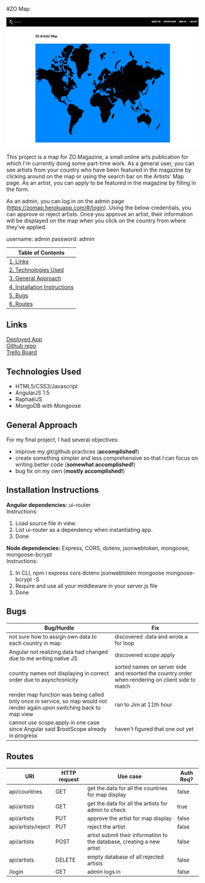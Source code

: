 #ZO Map

<img src="server/public/images/screenshot-map.png" height="340">

This project is a map for ZO Magazine, a small online arts publication for which I'm currently doing some part-time work. As a general user, you can see artists from your country who have been featured in the magazine by clicking around on the map or using the search bar on the Artists' Map page. As an artist, you can apply to be featured in the magazine by filling in the form. 

As an admin, you can log in on the admin page (https://zomap.herokuapp.com/#/login). Using the below credentials, you can approve or reject artists. Once you approve an artist, their information will be displayed on the map when you click on the country from where they've applied.

username: admin
password: admin

|Table of Contents|
|-----------------|
|[1. Links](#links)|
|[2. Technologies Used](#technologies)|
|[3. General Approach](#approach)|
|[4. Installation Instructions](#installation)|
|[5. Bugs](#bugs)|
|[6. Routes](#routes)|

## <a name="links">Links</a>

[Deployed App](https://zomap.herokuapp.com)  
[Github repo](https://github.com/winniecluk/zo-map)  
[Trello Board](https://trello.com/b/okLvJkw9/zo-map)

## <a name="technologies">Technologies Used</a>

* HTML5/CSS3/Javascript
* AngularJS 1.5
* RaphaëlJS
* MongoDB with Mongoose

## <a name="approach">General Approach</a>

For my final project, I had several objectives:

* improve my git/github practices (**accomplished!**)
* create something simpler and less comprehensive so that I can focus on writing better code (**somewhat accomplished!**)
* bug fix on my own (**mostly accomplished!**)


## <a name="installation">Installation Instructions</a>
**Angular dependencies:** ui-router  
Instructions:  
1. Load source file in view.  
2. List ui-router as a dependency when instantiating app.  
3. Done  

**Node dependencies:** Express, CORS, dotenv, jsonwebtoken, mongoose, mongoose-bcrypt  
Instructions:  
1. In CLI, npm i express cors dotenv jsonwebtoken mongoose mongoose-bcrypt -S  
2. Require and use all your middleware in your server.js file  
3. Done

## <a name="bugs">Bugs</a>
|Bug/Hurdle|Fix|
|---|---|
|not sure how to assign own data to each country in map | discovered .data and wrote a for loop |
|Angular not realizing data had changed due to me writing native JS | discovered $scope.$apply|
|country names not displaying in correct order due to asynchronicity| sorted names on server side and resorted the country order when rendering on client side to match|
|render map function was being called only once in service, so map would not render again upon switching back to map view| ran to Jim at 11th hour |
|cannot use $scope.$apply in one case since Angular said $rootScope already in progress | haven't figured that one out yet |

## <a name="routes">Routes</a>
|URI|HTTP request|Use case|Auth Req?|
|---|------------|--------|---------|
|api/countries|GET|get the data for all the countries for map display|false|
|api/artists|GET|get the data for all the artists for admin to check|true|
|api/artists|PUT|approve the artist for map display|false|
|api/artists/reject|PUT|reject the artist|false|
|api/artists|POST|artist submit their information to the database, creating a new artist|false|
|api/artists|DELETE|empty database of all rejected artists|false|
|/login|GET|admin logs in|false|
